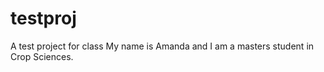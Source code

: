 # testproj
A test project for class
My name is Amanda and I am a masters student in Crop Sciences. 
